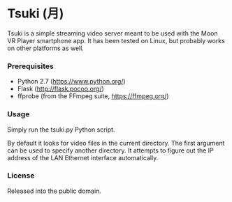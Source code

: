 # Tsuki (&#26376;)

Tsuki is a simple streaming video server meant to be used with the Moon VR Player smartphone app.
It has been tested on Linux, but probably works on other platforms as well.

### Prerequisites

* Python 2.7 (https://www.python.org/)
* Flask (http://flask.pocoo.org/)
* ffprobe (from the FFmpeg suite, https://ffmpeg.org/)

### Usage

Simply run the tsuki.py Python script.

By default it looks for video files in the current directory. The first argument can be used to specify another directory.
It attempts to figure out the IP address of the LAN Ethernet interface automatically.

### License

Released into the public domain.
